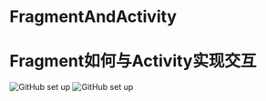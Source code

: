 # FragmentAndActivity
# Fragment如何与Activity实现交互
![GitHub set up](https://dn-epoint.qbox.me/Fragment%E4%B8%8EActivity%E4%BA%A4%E4%BA%92%E6%95%88%E6%9E%9C.gif)
![GitHub set up](https://dn-epoint.qbox.me/Fragment%E4%B8%8EActivity%E4%BA%A4%E4%BA%92.png)
